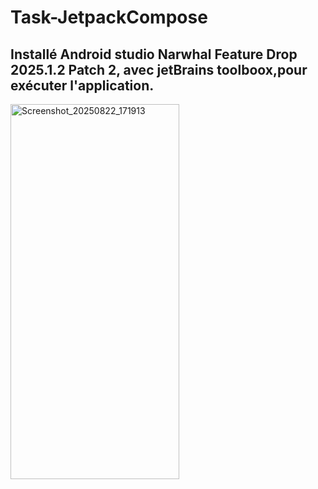 # **Task-JetpackCompose**
## Installé Android studio Narwhal Feature Drop 2025.1.2 Patch 2, avec jetBrains toolboox,pour exécuter l'application.

 <img width="270" height="600" alt="Screenshot_20250822_171913" src="https://github.com/user-attachments/assets/8f81361b-2e3c-468f-b8c9-465833081ae6" />
